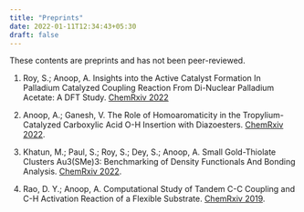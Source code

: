 ```yaml
---
title: "Preprints"
date: 2022-01-11T12:34:43+05:30
draft: false
---
```


These contents are preprints and has not been peer-reviewed.

1.  Roy, S.; Anoop, A. Insights into the Active Catalyst Formation In
Palladium Catalyzed Coupling Reaction From
Di-Nuclear Palladium Acetate: A DFT Study. [ChemRxiv 2022](https://doi.org/10.26434/chemrxiv-2022-px0fd)

1.  Anoop, A.; Ganesh, V. The Role of Homoaromaticity in the
Tropylium-Catalyzed Carboxylic Acid O-H Insertion with Diazoesters. [ChemRxiv
2022](https://doi.org/10.26434/chemrxiv-2022-lmskx-v2).
1.  Khatun, M.; Paul, S.; Roy, S.; Dey, S.; Anoop, A. Small Gold-Thiolate
Clusters Au3(SMe)3: Benchmarking of Density Functionals And Bonding Analysis.
[ChemRxiv 2022](https://doi.org/10.26434/chemrxiv-2022-35wtw).
1.  Rao, D. Y.; Anoop, A. Computational Study of Tandem C-C Coupling and C-H
Activation Reaction of a Flexible Substrate. [ChemRxiv 2019](https://doi.org/10.26434/chemrxiv.8082281.v1).
